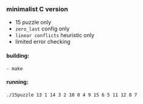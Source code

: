 ### minimalist C version
 - 15 puzzle only
 - `zero_last` config only
 - `linear conflicts` heuristic only
 - limited error checking

#### building:
	- make

#### running:
	./15puzzle 13 1 14 3 2 10 0 4 9 15 6 5 11 12 8 7
